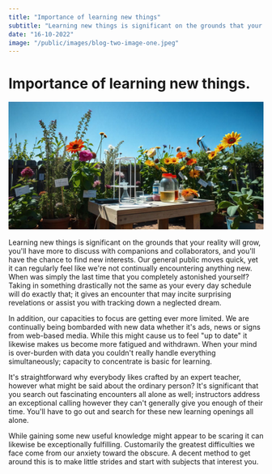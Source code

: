 ```yaml
---
title: "Importance of learning new things"
subtitle: "Learning new things is significant on the grounds that your reality will grow, you'll have more to discuss with companions and collaborators, and you'll have the chance to find new interests. Our general public moves quick, yet it can regularly feel like we're not continually encountering anything new...."
date: "16-10-2022"
image: "/public/images/blog-two-image-one.jpeg"
---
```


# Importance of learning new things.

![Importance of learning new things](/public/images/blog-two-image-one.jpeg)

Learning new things is significant on the grounds that your reality will grow, you'll have more to discuss with companions and collaborators, and you'll have the chance to find new interests. Our general public moves quick, yet it can regularly feel like we're not continually encountering anything new. When was simply the last time that you completely astonished yourself? Taking in something drastically not the same as your every day schedule will do exactly that; it gives an encounter that may incite surprising revelations or assist you with tracking down a neglected dream.

In addition, our capacities to focus are getting ever more limited. We are continually being bombarded with new data whether it's ads, news or signs from web-based media. While this might cause us to feel "up to date" it likewise makes us become more fatigued and withdrawn. When your mind is over-burden with data you couldn't really handle everything simultaneously; capacity to concentrate is basic for learning.

It's straightforward why everybody likes crafted by an expert teacher, however what might be said about the ordinary person? It's significant that you search out fascinating encounters all alone as well; instructors address an exceptional calling however they can't generally give you enough of their time. You'll have to go out and search for these new learning openings all alone.

While gaining some new useful knowledge might appear to be scaring it can likewise be exceptionally fulfilling. Customarily the greatest difficulties we face come from our anxiety toward the obscure. A decent method to get around this is to make little strides and start with subjects that interest you.
